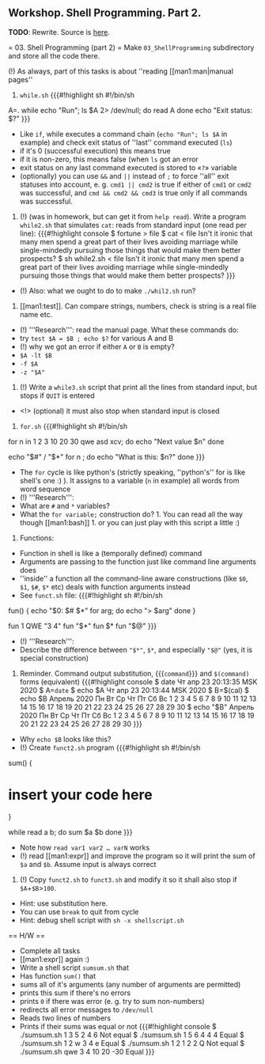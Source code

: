 Workshop. Shell Programming. Part 2.
---

__TODO__: Rewrite. Source is [here](https://uneex.ru/HSE/ArchitectureOS/Lab_03_ShellProgramming).

= 03. Shell Programming (part 2) =
Make `03_ShellProgramming` subdirectory and store all the code there.

(!) As always, part of this tasks is about ''reading [[man1:man|manual pages''

 1. `while.sh`
 {{{#!highlight sh
 #!/bin/sh

 A=.
 while echo "Run"; ls $A 2> /dev/null; do
         read A
 done
 echo "Exit status: $?"
 }}}
  * Like `if`, while executes a command chain (`echo "Run"; ls $A` in example) and check exit status of ''last'' command executed (`ls`)
   * if it's 0 (successful execution) this means true
   * if it is non-zero, this means false (when `ls` got an error
  * exit status on any last command executed is stored to «`?`» variable
  * (optionally) you can use `&&` and `||` instead of `;` to force ''all'' exit statuses into account, e. g. `cmd1 || cmd2` is true if either of `cmd1` or `cmd2` was successful, and `cmd && cmd2 && cmd3` is true only if all commands was successful.
 1. (!) (was in homework, but can get it from `help read`). Write a program `while2.sh` that simulates `cat`: reads from standard input (one read per line):
 {{{#!highlight console
$ fortune > file
$ cat < file
Isn't it ironic that many men spend a great part of their lives
avoiding marriage while single-mindedly pursuing those things that
would make them better prospects?
$ sh while2.sh < file
Isn't it ironic that many men spend a great part of their lives
avoiding marriage while single-mindedly pursuing those things that
would make them better prospects?
 }}}
  * (!) Also:  what we ought to do to make `./whil2.sh` run?
 1. [[man1:test]]. Can compare strings, numbers, check is string is a real file name etc.
  * (!) '''Research''': read the manual page. What these commands do:
  * try `test $A = $B ; echo $?` for various A and B
   * (!) why we got an error if either `A` or `B` is empty?
  * `$A -lt $B`
  * `-f $A`
  * `-z "$A"`
 1. (!) Write a `while3.sh` script that print all the lines from standard input, but stops if `QUIT` is entered
  * <!> (optional) it must also stop when standard input is closed
 1. `for.sh`
 {{{#!highlight sh
#!/bin/sh

for n in 1 2 3 10 20 30 qwe asd xcv; do
        echo "Next value $n"
done

echo "$#" / "$*"
for n ; do
        echo "What is this: $n?"
done
}}}
  * The `for` cycle is like python's (strictly speaking, ''python's'' for is like shell's one :) ). It assigns to a variable (`n` in example) all words from word sequence
  * (!) '''Research''':
   * What are `#` and `*` variables?
   * What the `for variable;` construction do?
    1. You can read all the way though [[man1:bash]]
    1. or you can just play with this script a little :)
 1. Functions:
  * Function in shell is like a (temporally defined) command
  * Arguments are passing to the function just like command line arguments does
  * ''inside'' a function all the command-line aware constructions (like `$0`, `$1`, `$#`, `$*` etc) deals with function arguments instead
  * See `funct.sh` file:
 {{{#!highlight sh
#!/bin/sh

fun() {
  echo "$0: $# $*"
  for arg; do
        echo "> $arg"
  done
}

fun 1   QWE  "3 4"
fun "$*"
fun  $*
fun "$@"
}}}
  * (!) '''Research''':
   * Describe the difference between `"$*"`, `$*`, and especially `"$@"` (yes, it is special construction)
 1. Reminder. Command output substitution, {{{`command`}}} and `$(command)` forms (equivalent)
  {{{#!highlight console
$ date
Чт апр 23 20:13:35 MSK 2020
$ A=`date`
$ echo $A
Чт апр 23 20:13:44 MSK 2020
$ B=$(cal)
$ echo $B
Апрель 2020 Пн Вт Ср Чт Пт Сб Вс 1 2 3 4 5 6 7 8 9 10 11 12 13 14 15 16 17 18 19 20 21 22 23 24 25 26 27 28 29 30
$ echo "$B"
     Апрель 2020
Пн Вт Ср Чт Пт Сб Вс
       1  2  3  4  5
 6  7  8  9 10 11 12
13 14 15 16 17 18 19
20 21 22 23 24 25 26
27 28 29 30
  }}}
   * Why `echo $B` looks like this?
  * (!) Create `funct2.sh` program
 {{{#!highlight sh
#!/bin/sh

sum() {
  # insert your code here
}

while read a b; do
        sum $a $b
done
}}}
  * Note how `read var1 var2 … varN` works
  * (!) read [[man1:expr]] and improve the program so it will print the sum of `$a` and `$b`. Assume input is always correct
 1. (!) Copy `funct2.sh` to `funct3.sh` and modify it so it shall also stop if `$A`+`$B`>`100`.
  * Hint: use substitution here.
  * You can use `break` to quit from cycle
  * Hint: debug shell script with `sh -x shellscript.sh`

== H/W ==
 * Complete all tasks
 * [[man1:expr]] again :)
 * Write a shell script `sumsum.sh` that
  * Has function `sum()` that
   * sums all of it's arguments (any number of arguments are permitted)
   * prints this sum if there's no errors
   * prints `0` if there was error (e. g. try to sum non-numbers)
   * redirects all error messages to `/dev/null`
  * Reads two lines of numbers
  * Prints if their sums was equal or not
  {{{#!highlight console
$ ./sumsum.sh
1 3 5
2 4 6
Not equal
$ ./sumsum.sh
1 5 6
4 4 4
Equal
$ ./sumsum.sh
1 2 w
3 4 e
Equal
$ ./sumsum.sh
1 2 1
2 2 Q
Not equal
$ ./sumsum.sh
qwe 3 4
10 20 -30
Equal
}}}

